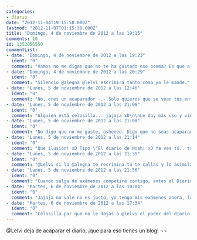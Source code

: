 ```yaml
---
categories:
- diario
date: "2012-11-04T19:15:50.000Z"
lastmod: "2012-11-07T01:15:39.000Z"
title: "Domingo, 4 de noviembre de 2012 a las 19:15"
comments: 10
id: 1352056550
commentList:
- date: "Domingo, 4 de noviembre de 2012 a las 19:23"
  ident: "0"
  comment: "Vamos no me digas que no te ha gustado ese poema? Es que a mi me ha encantado y consideraba que debía ponerlo ^.^"
- date: "Domingo, 4 de noviembre de 2012 a las 20:29"
  ident: "0"
  comment: "Silencio @alegna @lelvi escribirá tanto como yo le mande."
- date: "Lunes, 5 de noviembre de 2012 a las 12:46"
  ident: "0"
  comment: "No, eres un acaparador -.- Solo quieres que se vean tus entradas."
- date: "Lunes, 5 de noviembre de 2012 a las 21:06"
  ident: "0"
  comment: "Alguien está celosilla... jajaja xD\n\nLe doy más uso y vida a chevismo de lo que te puedas imaginar, no solo ya en algunas de mis entradas que por cierto son entretenidas y se pasa un buen rato, sino hablando en general...\n\nAdemás también escucho y leo otras entradas que no son mías. La función del diario es compartir y si la página está más muerta que la líbido de la duquesa de Alba no es mi culpa, al menos intento darle uso...\n\nY me da igual que no te guste porque puedo publicar entradas si quiero igual que huertas sigue hablando por el chat con su \"novia\" a pesar de toda la rabia que me dé... xD"
- date: "Lunes, 5 de noviembre de 2012 a las 21:08"
  ident: "0"
  comment: "No digo que no me guste, osheeee. Digo que no seas acaparador, que en vez de ser el Diario de Chevismo va a ser el Diario de @Lelvi ."
- date: "Lunes, 5 de noviembre de 2012 a las 21:14"
  ident: "0"
  comment: "Que ilusión! xD Tipo \"El diario de Noah! xD Ya ves tú.. tampoco acaparo tanto.. si pa 1 entrada que publico cada 1 o 2 días... más luego comentarios en entradas y tal... Además ya verás como entre días de semana no escribo y apenas se publica nada... (ahora publicarás a propósito xD)\n\nnah, ya fuera de coñas, apenas se publica nada en chevismo..."
- date: "Lunes, 5 de noviembre de 2012 a las 21:35"
  ident: "0"
  comment: "@Lelvi si la @alegna te recrimina tú te callas y lo asimilas. \n\nA @alegna se le ve celosilla."
- date: "Lunes, 5 de noviembre de 2012 a las 21:56"
  ident: "0"
  comment: "Cuando salga de exámenes competiré contigo, antes el Diario de @Alegna que el que @Lelvi JAJAJA. Prepárate.\n¿Celosilla de qué, corazón, @Anonimus ?"
- date: "Martes, 6 de noviembre de 2012 a las 10:04"
  ident: "0"
  comment: "Jajaja no vale no es justo, yo tengo mis exámenes ahora, la siguiente semana... te trollearemos las entradas ale! eso por reshu jajaja xD"
- date: "Martes, 6 de noviembre de 2012 a las 17:34"
  ident: "0"
  comment: "Celosilla por que no le dejas a @lelvi el poder del diario y te da envidia que le prestemos atención, corazón."
---
```


@Lelvi deja de acaparar el diario, ¡que para eso tienes un blog! ¬¬